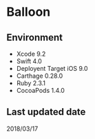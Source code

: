 # Balloon

## Environment

- Xcode 9.2
- Swift 4.0
- Deployent Target iOS 9.0
- Carthage 0.28.0
- Ruby 2.3.1
- CocoaPods 1.4.0

## Last updated date

2018/03/17
